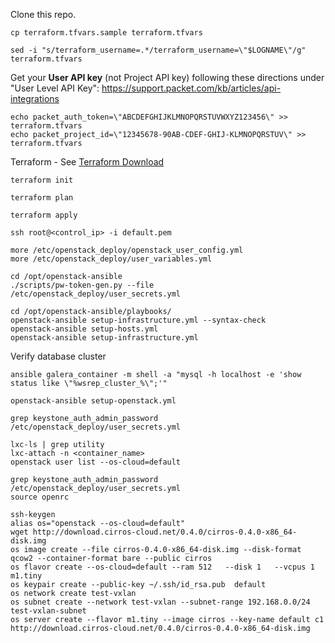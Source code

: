 

Clone this repo.

```
cp terraform.tfvars.sample terraform.tfvars
```

```
sed -i "s/terraform_username=.*/terraform_username=\"$LOGNAME\"/g" terraform.tfvars
```

Get your **User API key** (not Project API key) following these directions under "User Level API Key":
https://support.packet.com/kb/articles/api-integrations
```
echo packet_auth_token=\"ABCDEFGHIJKLMNOPQRSTUVWXYZ123456\" >> terraform.tfvars
echo packet_project_id=\"12345678-90AB-CDEF-GHIJ-KLMNOPQRSTUV\" >> terraform.tfvars
```

Terraform - See [Terraform Download](https://www.terraform.io/downloads.html)
```
terraform init
```

```
terraform plan
```

```
terraform apply
```

```
ssh root@<control_ip> -i default.pem
```

```
more /etc/openstack_deploy/openstack_user_config.yml
more /etc/openstack_deploy/user_variables.yml
```

```
cd /opt/openstack-ansible
./scripts/pw-token-gen.py --file /etc/openstack_deploy/user_secrets.yml
```

```
cd /opt/openstack-ansible/playbooks/
openstack-ansible setup-infrastructure.yml --syntax-check
openstack-ansible setup-hosts.yml
openstack-ansible setup-infrastructure.yml
```

Verify database cluster
```
ansible galera_container -m shell -a "mysql -h localhost -e 'show status like \"%wsrep_cluster_%\";'"
```


```
openstack-ansible setup-openstack.yml
```

```
grep keystone_auth_admin_password /etc/openstack_deploy/user_secrets.yml
```

```
lxc-ls | grep utility
lxc-attach -n <container_name>
openstack user list --os-cloud=default
```

```
grep keystone_auth_admin_password /etc/openstack_deploy/user_secrets.yml
source openrc
```

```
ssh-keygen
alias os="openstack --os-cloud=default"
wget http://download.cirros-cloud.net/0.4.0/cirros-0.4.0-x86_64-disk.img
os image create --file cirros-0.4.0-x86_64-disk.img --disk-format qcow2 --container-format bare --public cirros
os flavor create --os-cloud=default --ram 512   --disk 1   --vcpus 1 m1.tiny
os keypair create --public-key ~/.ssh/id_rsa.pub  default
os network create test-vxlan
os subnet create --network test-vxlan --subnet-range 192.168.0.0/24 test-vxlan-subnet
os server create --flavor m1.tiny --image cirros --key-name default c1
http://download.cirros-cloud.net/0.4.0/cirros-0.4.0-x86_64-disk.img
```
